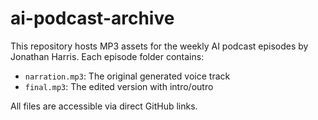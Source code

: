 # ai-podcast-archive
This repository hosts MP3 assets for the weekly AI podcast episodes by Jonathan Harris. Each episode folder contains:

- `narration.mp3`: The original generated voice track
- `final.mp3`: The edited version with intro/outro

All files are accessible via direct GitHub links.
